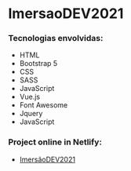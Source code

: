 # ImersaoDEV2021

### Tecnologias envolvidas:

- HTML
- Bootstrap 5
- CSS
- SASS
- JavaScript
- Vue.js
- Font Awesome
- Jquery
- JavaScript

### Project online in Netlify:
- [ImersãoDEV2021](https://imersaodev2021.netlify.app)